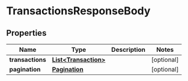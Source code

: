 
# TransactionsResponseBody

## Properties
Name | Type | Description | Notes
------------ | ------------- | ------------- | -------------
**transactions** | [**List&lt;Transaction&gt;**](Transaction.md) |  |  [optional]
**pagination** | [**Pagination**](Pagination.md) |  |  [optional]



